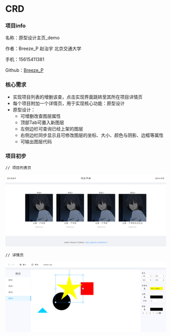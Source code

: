# CRD

### 项目info

名称：原型设计主页_demo

作者：Breeze_P 赵治宇 北京交通大学

手机：15615411381

Github：<a href="https://github.com/Breeze-P">Breeze_P</a>



### 核心需求

* 实现项目列表的增删该查，点击实现界面跳转至其所在项目详情页
* 每个项目附加一个详情页，用于实现核心功能：原型设计
* 原型设计：
  * 可增删改查图层属性
  * 顶部Tab可置入新图层
  * 左侧边栏可查询已经上架的图层
  * 右侧边栏同步显示且可修改图层的坐标、大小、颜色与阴影、边框等属性
  * 可输出图层代码



### 项目初步

```
// 项目列表页
```

![project_list_demo](project_list_demo.png)

```
// 详情页
```

![page_demo](page_demo.png)

